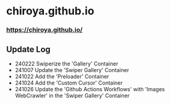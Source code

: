 # chiroya.github.io

### https://chiroya.github.io/

## Update Log
- 240222 Swiperize the 'Gallery' Container
- 241007 Update the 'Swiper Gallery' Container
- 241022 Add the 'Preloader' Container
- 241024 Add the 'Custom Cursor' Container
- 241026 Update the 'Github Actions Workflows' with 'Images WebCrawler' in the 'Swiper Gallery' Container
